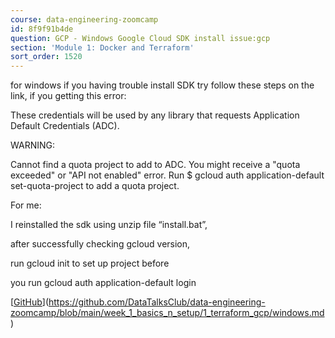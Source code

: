 ```yaml
---
course: data-engineering-zoomcamp
id: 8f9f91b4de
question: GCP - Windows Google Cloud SDK install issue:gcp
section: 'Module 1: Docker and Terraform'
sort_order: 1520
---
```


for windows if you having trouble install SDK try follow these steps on the link, if you getting this error:

These credentials will be used by any library that requests Application Default Credentials (ADC).

WARNING:

Cannot find a quota project to add to ADC. You might receive a "quota exceeded" or "API not enabled" error. Run $ gcloud auth application-default set-quota-project to add a quota project.

For me:

I reinstalled the sdk using unzip file “install.bat”,

after successfully checking gcloud version,

run gcloud init to set up project before

you run gcloud auth application-default login

[[GitHub](https://github.com/DataTalksClub/data-engineering-zoomcamp/blob/main/week_1_basics_n_setup/1_terraform_gcp/windows.md)](https://github.com/DataTalksClub/data-engineering-zoomcamp/blob/main/week_1_basics_n_setup/1_terraform_gcp/windows.md)

